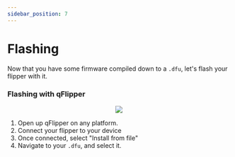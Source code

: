 ```yaml
---
sidebar_position: 7
---
```


# Flashing
Now that you have some firmware compiled down to a `.dfu`, let's flash your flipper with it.



### Flashing with qFlipper
<p align="center">
<img src="/img/flashing.gif"></img>

</p>

1. Open up qFlipper on any platform.
2. Connect your flipper to your device
3. Once connected, select "Install from file"
4. Navigate to your `.dfu`, and select it.
